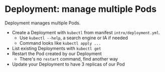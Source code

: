 # Deployment: manage multiple Pods

Deployment manages multiple Pods.

- Create a Deployment with `kubectl` from manifest `intro/deployment.yml`. 
  - Use `kubectl --help`, a search engine or IA if needed
  - Command looks like `kubectl apply ...`
- List existing Deployments with `kubectl get`
- Restart the Pod created by our Deployment
  - There's no `restart` command, find another way
- Update your Deployment to have 3 replicas of our Pod